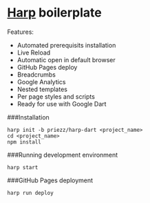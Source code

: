 # [Harp](http://harpjs.com/) boilerplate

Features:
- Automated prerequisits installation
- Live Reload
- Automatic open in default browser
- GitHub Pages deploy
- Breadcrumbs
- Google Analytics
- Nested templates
- Per page styles and scripts
- Ready for use with Google Dart


###Installation
```
harp init -b priezz/harp-dart <project_name>
cd <project_name>
npm install
```

###Running development environment
``` 
harp start 
```

###GitHub Pages deployment
``` 
harp run deploy
```
